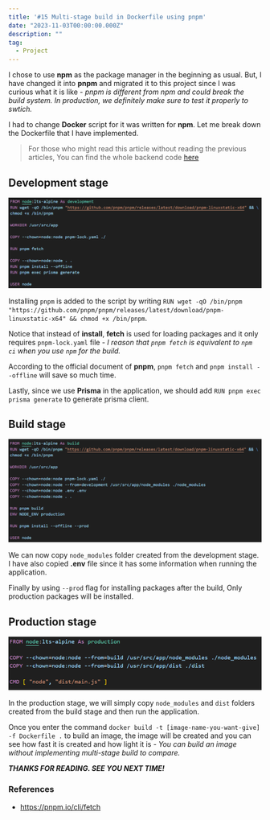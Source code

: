 ```yaml
---
title: '#15 Multi-stage build in Dockerfile using pnpm'
date: "2023-11-03T00:00:00.000Z"
description: ""
tag:
  - Project
---
```


I chose to use **npm** as the package manager in the beginning as usual. But, I have changed it into **pnpm** and migrated it to this project since I was curious what it is like - _pnpm is different from npm and could break the build system. In production, we definitely make sure to test it properly to swtich._ 

I had to change **Docker** script for it was written for **npm**. Let me break down the Dockerfile that I have implemented.

> For those who might read this article without reading the previous articles, You can find the whole backend code [here](https://github.com/shkim04/find-your-wc)

## Development stage

![development-stage](../imgs/2023-11-03/development-stage.png)

Installing `pnpm` is added to the script by writing `RUN wget -qO /bin/pnpm "https://github.com/pnpm/pnpm/releases/latest/download/pnpm-linuxstatic-x64" && chmod +x /bin/pnpm`.

Notice that instead of **install**, **fetch** is used for loading packages and it only requires `pnpm-lock.yaml` file - _I reason that `pnpm fetch` is equivalent to `npm ci` when you use `npm` for the build._ 

According to the official document of **pnpm**, `pnpm fetch` and `pnpm install --offline` will save so much time.

Lastly, since we use **Prisma** in the application, we should add `RUN pnpm exec prisma generate` to generate prisma client.

## Build stage

![build-stage](../imgs/2023-11-03/build-stage.png)

We can now copy `node_modules` folder created from the development stage. I have also copied **.env** file since it has some information when running the application.

Finally by using `--prod` flag for installing packages after the build, Only production packages will be installed.

## Production stage

![production-stage](../imgs/2023-11-03/production-stage.png)

In the production stage, we will simply copy `node_modules` and `dist` folders created from the build stage and then run the application.

Once you enter the command `docker build -t [image-name-you-want-give] -f Dockerfile .` to build an image, the image will be created and you can see how fast it is created and how light it is - _You can build an image without implementing multi-stage build to compare._

_**THANKS FOR READING. SEE YOU NEXT TIME!**_

### References
- https://pnpm.io/cli/fetch